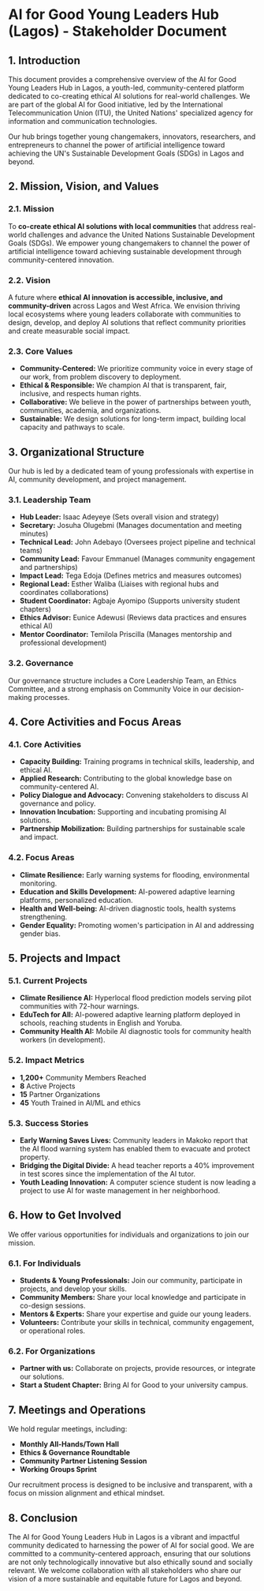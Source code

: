 # AI for Good Young Leaders Hub (Lagos) - Stakeholder Document

## 1. Introduction

This document provides a comprehensive overview of the AI for Good Young Leaders Hub in Lagos, a youth-led, community-centered platform dedicated to co-creating ethical AI solutions for real-world challenges. We are part of the global AI for Good initiative, led by the International Telecommunication Union (ITU), the United Nations' specialized agency for information and communication technologies.

Our hub brings together young changemakers, innovators, researchers, and entrepreneurs to channel the power of artificial intelligence toward achieving the UN's Sustainable Development Goals (SDGs) in Lagos and beyond.

## 2. Mission, Vision, and Values

### 2.1. Mission

To **co-create ethical AI solutions with local communities** that address real-world challenges and advance the United Nations Sustainable Development Goals (SDGs). We empower young changemakers to channel the power of artificial intelligence toward achieving sustainable development through community-centered innovation.

### 2.2. Vision

A future where **ethical AI innovation is accessible, inclusive, and community-driven** across Lagos and West Africa. We envision thriving local ecosystems where young leaders collaborate with communities to design, develop, and deploy AI solutions that reflect community priorities and create measurable social impact.

### 2.3. Core Values

*   **Community-Centered:** We prioritize community voice in every stage of our work, from problem discovery to deployment.
*   **Ethical & Responsible:** We champion AI that is transparent, fair, inclusive, and respects human rights.
*   **Collaborative:** We believe in the power of partnerships between youth, communities, academia, and organizations.
*   **Sustainable:** We design solutions for long-term impact, building local capacity and pathways to scale.

## 3. Organizational Structure

Our hub is led by a dedicated team of young professionals with expertise in AI, community development, and project management.

### 3.1. Leadership Team

*   **Hub Leader:** Isaac Adeyeye (Sets overall vision and strategy)
*   **Secretary:** Josuha Olugebmi (Manages documentation and meeting minutes)
*   **Technical Lead:** John Adebayo (Oversees project pipeline and technical teams)
*   **Community Lead:** Favour Emmanuel (Manages community engagement and partnerships)
*   **Impact Lead:** Tega Edoja (Defines metrics and measures outcomes)
*   **Regional Lead:** Esther Waliba (Liaises with regional hubs and coordinates collaborations)
*   **Student Coordinator:** Agbaje Ayomipo (Supports university student chapters)
*   **Ethics Advisor:** Eunice Adewusi (Reviews data practices and ensures ethical AI)
*   **Mentor Coordinator:** Temilola Priscilla (Manages mentorship and professional development)

### 3.2. Governance

Our governance structure includes a Core Leadership Team, an Ethics Committee, and a strong emphasis on Community Voice in our decision-making processes.

## 4. Core Activities and Focus Areas

### 4.1. Core Activities

*   **Capacity Building:** Training programs in technical skills, leadership, and ethical AI.
*   **Applied Research:** Contributing to the global knowledge base on community-centered AI.
*   **Policy Dialogue and Advocacy:** Convening stakeholders to discuss AI governance and policy.
*   **Innovation Incubation:** Supporting and incubating promising AI solutions.
*   **Partnership Mobilization:** Building partnerships for sustainable scale and impact.

### 4.2. Focus Areas

*   **Climate Resilience:** Early warning systems for flooding, environmental monitoring.
*   **Education and Skills Development:** AI-powered adaptive learning platforms, personalized education.
*   **Health and Well-being:** AI-driven diagnostic tools, health systems strengthening.
*   **Gender Equality:** Promoting women's participation in AI and addressing gender bias.

## 5. Projects and Impact

### 5.1. Current Projects

*   **Climate Resilience AI:** Hyperlocal flood prediction models serving pilot communities with 72-hour warnings.
*   **EduTech for All:** AI-powered adaptive learning platform deployed in schools, reaching students in English and Yoruba.
*   **Community Health AI:** Mobile AI diagnostic tools for community health workers (in development).

### 5.2. Impact Metrics

*   **1,200+** Community Members Reached
*   **8** Active Projects
*   **15** Partner Organizations
*   **45** Youth Trained in AI/ML and ethics

### 5.3. Success Stories

*   **Early Warning Saves Lives:** Community leaders in Makoko report that the AI flood warning system has enabled them to evacuate and protect property.
*   **Bridging the Digital Divide:** A head teacher reports a 40% improvement in test scores since the implementation of the AI tutor.
*   **Youth Leading Innovation:** A computer science student is now leading a project to use AI for waste management in her neighborhood.

## 6. How to Get Involved

We offer various opportunities for individuals and organizations to join our mission.

### 6.1. For Individuals

*   **Students & Young Professionals:** Join our community, participate in projects, and develop your skills.
*   **Community Members:** Share your local knowledge and participate in co-design sessions.
*   **Mentors & Experts:** Share your expertise and guide our young leaders.
*   **Volunteers:** Contribute your skills in technical, community engagement, or operational roles.

### 6.2. For Organizations

*   **Partner with us:** Collaborate on projects, provide resources, or integrate our solutions.
*   **Start a Student Chapter:** Bring AI for Good to your university campus.

## 7. Meetings and Operations

We hold regular meetings, including:

*   **Monthly All-Hands/Town Hall**
*   **Ethics & Governance Roundtable**
*   **Community Partner Listening Session**
*   **Working Groups Sprint**

Our recruitment process is designed to be inclusive and transparent, with a focus on mission alignment and ethical mindset.

## 8. Conclusion

The AI for Good Young Leaders Hub in Lagos is a vibrant and impactful community dedicated to harnessing the power of AI for social good. We are committed to a community-centered approach, ensuring that our solutions are not only technologically innovative but also ethically sound and socially relevant. We welcome collaboration with all stakeholders who share our vision of a more sustainable and equitable future for Lagos and beyond.